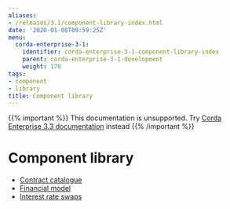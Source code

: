 ```yaml
---
aliases:
- /releases/3.1/component-library-index.html
date: '2020-01-08T09:59:25Z'
menu:
  corda-enterprise-3-1:
    identifier: corda-enterprise-3-1-component-library-index
    parent: corda-enterprise-3-1-development
    weight: 170
tags:
- component
- library
title: Component library
---
```

{{% important %}}
This documentation is unsupported.
Try [Corda Enterprise 3.3 documentation](/docs/corda-enterprise/3.3/_index.md) instead
{{% /important %}}


# Component library



* [Contract catalogue](contract-catalogue.md)
* [Financial model](financial-model.md)
* [Interest rate swaps](contract-irs.md)



